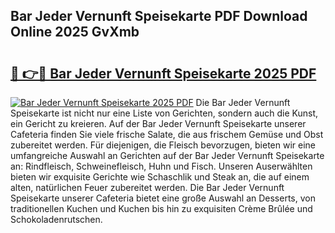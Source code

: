 ## Bar Jeder Vernunft Speisekarte PDF Download Online 2025 GvXmb

# <h2><a href="http://gcasd3i.nevu.top/?p=Bar+Jeder+Vernunft+Speisekarte">🔗 👉🔴 Bar Jeder Vernunft Speisekarte 2025 PDF</a></h2>

[![Bar Jeder Vernunft Speisekarte 2025 PDF](https://i.imgur.com/dBaPXMq.png)](http://gcasd3i.nevu.top/?p=Bar+Jeder+Vernunft+Speisekarte)
Die Bar Jeder Vernunft Speisekarte ist nicht nur eine Liste von Gerichten, sondern auch die Kunst, ein Gericht zu kreieren. Auf der Bar Jeder Vernunft Speisekarte unserer Cafeteria finden Sie viele frische Salate, die aus frischem Gemüse und Obst zubereitet werden. Für diejenigen, die Fleisch bevorzugen, bieten wir eine umfangreiche Auswahl an Gerichten auf der Bar Jeder Vernunft Speisekarte an: Rindfleisch, Schweinefleisch, Huhn und Fisch. Unseren Auserwählten bieten wir exquisite Gerichte wie Schaschlik und Steak an, die auf einem alten, natürlichen Feuer zubereitet werden. Die Bar Jeder Vernunft Speisekarte unserer Cafeteria bietet eine große Auswahl an Desserts, von traditionellen Kuchen und Kuchen bis hin zu exquisiten Crème Brûlée und Schokoladenrutschen.
